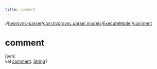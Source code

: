 ```yaml
---
title: comment
---
```

//[hyprsync-parser](../../../index.html)/[com.hyprsync.parser.models](../index.html)/[ExecuteModel](index.html)/[comment](comment.html)



# comment



[jvm]\
val [comment](comment.html): [String](https://kotlinlang.org/api/core/kotlin-stdlib/kotlin/-string/index.html)?



